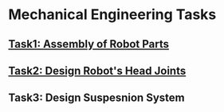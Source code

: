# Mechanical Engineering Tasks

## [Task1: Assembly of Robot Parts](https://github.com/BandarAI/SmartMethodsTraining/tree/Tasks/Mechanical%20Engineering/1st%20Task)
## [Task2: Design Robot's Head Joints](https://github.com/BandarAI/SmartMethodsTraining/blob/Tasks/Mechanical%20Engineering/2nd%20Task/Task%20details.md)
## Task3: Design Suspesnion System




